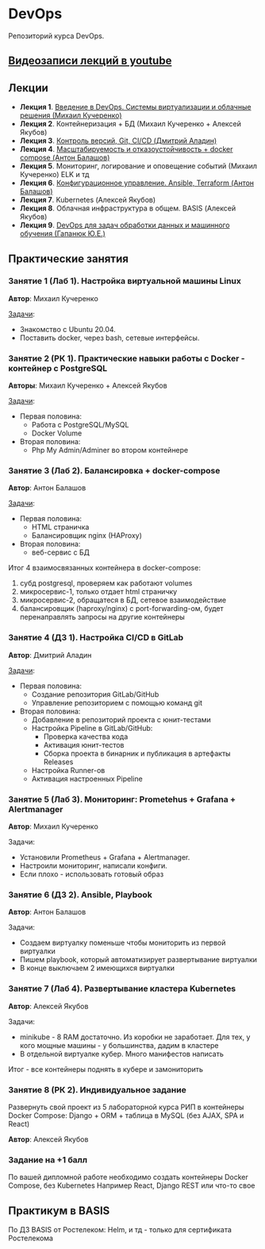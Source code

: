 # DevOps

Репозиторий курса DevOps.

## [Видеозаписи лекций в youtube](https://youtube.com/playlist?list=PLLELLTvDgUQ-iwnE9coLhb-ynyZUGzW6q)

## Лекции

* **Лекция 1**. [Введение в DevOps. Системы виртуализации и облачные решения (Михаил Кучеренко)](Лекции/Лекция1/АРЭПО-Л1-П.pdf)
* **Лекция 2**. Контейнеризация + БД (Михаил Кучеренко + Алексей Якубов)
* **Лекция 3**. [Контроль версий, Git, CI/CD (Дмитрий Аладин)](Лекции/Лекция3/README.md)
* **Лекция 4**. [Масштабируемость и отказоустойчивость + docker compose (Антон Балашов)](Лекции/Лекция4/Лекция_4_Масштабируемость_и_отказоустойчивость.pdf)
* **Лекция 5**. Мониторинг, логирование и оповещение событий (Михаил Кучеренко)
ELK и тд
* **Лекция 6**. [Конфигурационное управление. Ansible, Terraform (Антон Балашов)](Лекции/Лекция6/Лекция_6_ИТ_инфраструктура_Конфигурационное_управление.pdf)
* **Лекция 7**. Kubernetes (Алексей Якубов)
* **Лекция 8**. Облачная инфраструктура в общем. BASIS (Алексей Якубов)
* **Лекция 9**. [DevOps для задач  обработки данных и машинного обучения (Гапанюк Ю.Е.)](Лекции/Лекция9/mlops.pdf)


## Практические занятия

### Занятие 1 (Лаб 1). Настройка виртуальной машины Linux

**Автор**: Михаил Кучеренко

[Задачи](Лабы/Лаб1/L1.pdf):

* Знакомство с Ubuntu 20.04.
* Поставить docker, через bash, сетевые интерфейсы.

### Занятие 2 (РК 1). Практические навыки работы с Docker - контейнер с PostgreSQL

**Авторы**: Михаил Кучеренко + Алексей Якубов

[Задачи](Лабы/Лаб2/L2.md):

* Первая половина:
  * Работа с PostgreSQL/MySQL
  * Docker Volume
* Вторая половина:
  * Php My Admin/Adminer во втором контейнере

### Занятие 3 (Лаб 2). Балансировка + docker-compose

**Автор**: Антон Балашов

[Задачи](Лабы/Лаб3/README.MD):

* Первая половина:
  * HTML страничка
  * Балансировщик nginx (HAProxy)
* Вторая половина:
  * веб-сервис с БД

Итог 4 взаимосвязанных контейнера в docker-compose:

1. субд postgresql, проверяем как работают volumes
2. микросервис-1, только отдает html страничку
3. микросервис-2, обращатеся в БД, сетевое взаимодействие
4. балансировщик (haproxy/nginx) с port-forwarding-ом, будет перенаправлять запросы на другие контейнеры

### Занятие 4 (ДЗ 1). Настройка CI/CD в GitLab

**Автор**: Дмитрий Аладин

[Задачи](Лабы/Лаб4/README.md):

* Первая половина:
  * Создание репозитория GitLab/GitHub
  * Управление репозиторием с помощью команд git
* Вторая половина:
  * Добавление в репозиторий проекта с юнит-тестами
  * Настройка Pipeline в GitLab/GitHub:
    * Проверка качества кода
    * Активация юнит-тестов
    * Сборка проекта в бинарник и публикация в артефакты Releases
  * Настройка Runner-ов
  * Активация настроенных Pipeline

### Занятие 5 (Лаб 3). Мониторинг: Prometehus + Grafana + Alertmanager

**Автор**: Михаил Кучеренко

Задачи:

* Установили Prometheus + Grafana + Alertmanager.
* Настроили мониторинг, написали конфиги.
* Если плохо - использовать готовый образ

### Занятие 6 (ДЗ 2). Ansible, Playbook

**Автор**: Антон Балашов

Задачи:

* Создаем виртуалку поменьше чтобы мониторить из первой виртуалки
* Пишем playbook, который автоматизирует развертывание виртуалки
* В конце выключаем 2 имеющихся виртуалки

### Занятие 7 (Лаб 4). Развертывание кластера Kubernetes

**Автор**: Алексей Якубов

Задачи:

* minikube - 8 RAM достаточно. Из коробки не заработает. Для тех, у кого мощные машины - у большинства, дадим в кластере
* В отдельной виртуалке кубер. Много манифестов написать

Итог - все контейнеры поднять в кубере и замониторить

### Занятие 8 (РК 2). Индивидуальное задание
Развернуть свой проект из 5 лабораторной курса РИП в контейнеры Docker Compose: Django + ORM + таблица в MySQL (без AJAX, SPA и React)

**Автор**: Алексей Якубов


### Задание на +1 балл

По вашей дипломной работе необходимо создать контейнеры Docker Compose, без Kubernetes
Например React, Django REST или что-то свое

## Практикум в BASIS
По ДЗ BASIS от Ростелеком: Helm, и тд - только для сертификата Ростелекома
